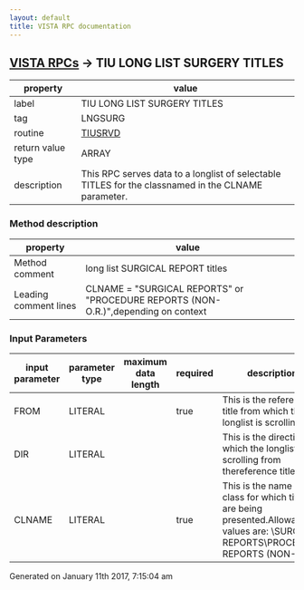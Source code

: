```yaml
---
layout: default
title: VISTA RPC documentation
---
```




## [VISTA RPCs](TableOfContent.md) &#8594; TIU LONG LIST SURGERY TITLES 

 property | value 
--- | --- 
 label | TIU LONG LIST SURGERY TITLES
 tag | LNGSURG
 routine | [TIUSRVD](http://code.osehra.org/dox/Routine_TIUSRVD_source.html)
 return value type | ARRAY
 description | This RPC serves data to a longlist of selectable TITLES for the classnamed in the CLNAME parameter.


### Method description

 property | value 
--- | --- 
 Method comment | long list SURGICAL REPORT titles
 Leading comment lines | CLNAME = "SURGICAL REPORTS" or "PROCEDURE REPORTS (NON-O.R.)",depending on context

### Input Parameters

| input parameter | parameter type | maximum data length | required | description | 
| --- | --- | --- | --- | --- | 
| FROM | LITERAL |  | true | This is the reference title from which the longlist is scrolling. | 
| DIR | LITERAL |  |  | This is the direction in which the longlist is scrolling from thereference title. | 
| CLNAME | LITERAL |  | true | This is the name of the class for which titles are being presented.Allowable values are: \SURGICAL REPORTS\\PROCEDURE REPORTS (NON-O.R.)\ | 




 Generated on January 11th 2017, 7:15:04 am